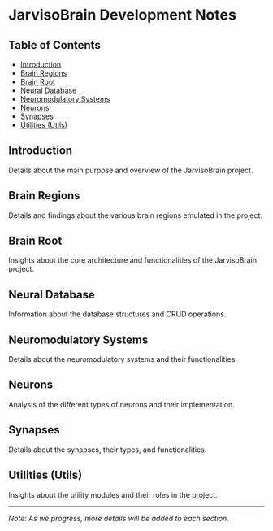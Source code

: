# JarvisoBrain Development Notes

## Table of Contents

- [Introduction](#introduction)
- [Brain Regions](#brain-regions)
- [Brain Root](#brain-root)
- [Neural Database](#neural-database)
- [Neuromodulatory Systems](#neuromodulatory-systems)
- [Neurons](#neurons)
- [Synapses](#synapses)
- [Utilities (Utils)](#utilities-utils)

## Introduction

Details about the main purpose and overview of the JarvisoBrain project.

## Brain Regions

Details and findings about the various brain regions emulated in the project.

## Brain Root

Insights about the core architecture and functionalities of the JarvisoBrain project.

## Neural Database

Information about the database structures and CRUD operations.

## Neuromodulatory Systems

Details about the neuromodulatory systems and their functionalities.

## Neurons

Analysis of the different types of neurons and their implementation.

## Synapses

Details about the synapses, their types, and functionalities.

## Utilities (Utils)

Insights about the utility modules and their roles in the project.

---

*Note: As we progress, more details will be added to each section.*
